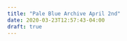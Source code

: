 ```yaml
---
title: "Pale Blue Archive April 2nd"
date: 2020-03-23T12:57:43-04:00
draft: true
---
```


<!--
Hi I'm []
Welcome to PBA

This is Pale Blue Archive from New York. I'm Helen Longstreth.

Today is [day month year], 9 AM

And on this day in []








(Ending)
To find out more, head to paleblue.fm

Starting your day with what happened in the past
so you can get a better picture of today.

It's [day month year], 9 AM
Cheers! -->
